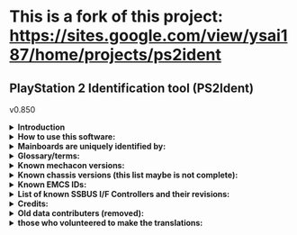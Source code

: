 # This is a fork of this project: https://sites.google.com/view/ysai187/home/projects/ps2ident

## PlayStation 2 Identification tool (PS2Ident)
v0.850

<details>
  <summary> <b> Introduction </b> </summary>
<p>

PS2Ident is an identification tool that allows dumps of a PlayStation 2 console's ROM chips and MECHACON NVRAM to be made.
It will also gather data from the console, for research purposes.

It has the following features:

* Dumps ROM chips (BOOT and DVD ROM) as a whole, not according to their contents (rom0, rom1, rom2 and erom)
* Displays the actual addresses for DEV1 (rom1, rom2 and erom) that are set by the ROM filesystem drivers.
* Coloured user interface that is easy to use.
* Supports dumping to memory cards and USB mass storage devices.
* Supports multi-languages, which include the 8 supported languages by the PS2
* Gathers data of all known parts of the PS2.
* Attempts to automatically match the chip/part name with the version number of the part.

*Note: on some DTL-H****** *consoles it can fail to retreive MECHACON chip version.
Note: some values are retreived incorrectly from PS3 BC consoles.
Note: it can fail on PS3 semi-BC, PS3 non-BC and PS4 in PS2 emulation mode.*

Its database, which contains the parts and mainboard data, is managed and updated with the PlayStation 2 Ident DataBase Management System (PS2IDBMS) tool. It wasn't possible to get a complete list of all PlayStation 2 models in existence. With PS2IDBMS, a spreadsheet containing all recorded models can be generated automatically.

</p>
</details>

<details>
  <summary> <b> How to use this software: </b> </summary>
<p>

Extract the whole archive (do not delete any files or folders) onto a location on a supported device.
The only supported devices are the Memory Card and USB mass storage device.

After dumping recheck if there is some "Missing" values in *_specs.txt
If you see Missing value after some chip name you can make a photo of each chip that is marked as Missing.
If you see Missing (sticker) you should provide photo of your sticker.

When the console's mainboard cannot be identified, the mainboard model will be "Missing". Open your console, and take note of the mainboard model number.
A database record file (*_database.bin) will be generated when a dump is made. No personal information is recorded in database file.
When making a submission, please provide the database record file, sticker photo and any valuable information about console.

When recording down the model of the MECHACON chip, please take note that the model number should include its firmware version as well (e.g. CXP103049-401GG instead of just CXP1013049).

Please specify the chassis model, the true model number (i.e. SCPH-39006a) and the colour of the console (if not the standard black version).

If possible, please help to complete the chip ID list as well, for any part that is not identified ("Missing") or is incorrectly identified. When doing so, please provide the full model of the part, especially for the MECHACON chip (e.g. CXP103049-401GG).

As for the chassis and EMCS ID (For Dragon-series units):
At the lower right-hand corner of the product information sticker that is either on the bottom or back of the unit, there will be something like "H FOXC".
In this example, the letter 'H' is the chassis model, while "FOXC" stands for FOXConn (the EMCS that made the console).

Notes:
* Sometimes, Sony makes hardware revisions without changing the chip implementation numbers as well, hence why chip identification may be inaccurate. The chip and version IDs are, however, accurate since they are taken directly from the hardware.
* Slimline consoles that had the SSBUS I/F Controllers integrated into the IOP will report them as version 0x31.
* Due to some SSBUS I/F controllers reporting the same version number (0x31), those will be all generalized and reported as "CXD9611". All of them are supposed to be fully compatible anyway.

</p>
</details>

<details>
  <summary> <b> Mainboards are uniquely identified by: </b> </summary>
<p>



	ROMVER string                   - ROM version string
	Model name                      - The "name" of the console's model.
	EE revision
	FPU revision                    - Revision of the EE chip's FPU.
	IOP revision
	GS revision
	MECHACON revision and region    - Revision and MagicGate region of the MECHACON
	SPU2 revision                   - Revision of the sound processor.
	SSBUS I/F Controller revision
	Model ID                        - Uniquely identifies the console's model. Even more accurately than the model name.
	Console model ID                - Another (2-byte) version of the model ID. Obtained from the i.Link ID data.
	EMCS ID                         - Uniquely identifies the Engineering, Manufacturing and Customer Services (EMCS) system that made the console.
	M Renewal Date                  - What this represents is unclear. It's something related to the MECHACON (date of firmware build or EEPROM settings update?)
	ADD0x010                        - An ID that is used by the SONY service tools to identify major revisions (which historically existed at word offset 0x10).
	BOOT + DVD ROM Checksum

If your console is not recognized, its mainboard model will appear as "Missing". While it is true that Sony consoles might be physically similar across releases from different territories, I've decided to treat each region's release as being different because I would also want to have a complete list of existing PlayStation 2 models. With such data it is possible to determine what models Sony has released in every terrirory, and at which series did they start at.

</p>
</details>

<details>
  <summary> <b> Glossary/terms: </b> </summary>
<p>

  * __EE__ - The Emotion Engine, which is a MIPS R5900. The "main CPU" of the PlayStation 2.
  * __FPU__ - The VU0, which also acts as the 2nd coprocessor to the EE.
  * __IOP__ - The I/O processor, which is a MIPS R3000A. The "sub-CPU" of the PlayStation 2. Although insignificant in power, it's actually in control of every part of the PS2, and provides access to the peripherals from the EE.
  * __GS__ - The Graphics Synthesizer (aka the "GPU" of the PS2).
  * __SPU2__ - The Sound Processor.
  * __SSBUS I/F__ - The SS-BUS InterFace (I/F) Controller, provides an interface to the SS-BUS from the DEV9 expansion device. Also known as a "SSBUS buffer" on consoles sporting an expansion-bay. Connected to the PS2 as DEV9.
  * __MECHACON__ - The drive MECHAnics CONtroller. Connected to the PS2 as DEV5.
  * __DVP__ - I'm not sure about this one, but it's a very powerful and smart processor that is connected directly to the MECHACON.
  * __Boot ROM__ - The ROM chip containing the default IOP modules, the OSDSYS program, PlayStation driver and the self-test facility (On the SCPH-18000 and up). Connected to the PS2 as DEV2.
  * __DVD ROM__ - The ROM chip containing the DVD player, and the Chinese font on Chinese PlayStation 2 consoles. Newer consoles may have a single chip instead of a separate boot and DVD ROM chips. The SCPH-10000 and SCPH-15000, and all TEST, TOOL and PSX (DVR unit) units do not have a DVD ROM chip installed. Connected to the PS2 as DEV1.
  * __NVRAM/EEPROM__ - The Non-Volatile Memory storage that the MECHACON/DVP has, for storing settings (system, RTC and CD/DVD drive).
  * __SPEED__ - The expansion device that gets connected to the DEV9 expansion interface. May provide Ethernet support, a UART (for a dial-up modem), a DVRP, flash storage (For storing boot files), and an ATA interface.
  * __SMAP__ - The PlayStation 2 Ethernet interface. Connected to the SPEED device.
  Ethernet PHY - The PHYceiver device that is connected to the SMAP interface. The earliest models included a National Semiconductor DP83846A that has auto-negotiation issues with Gigabit Ethernet. Later models had a ST Microelectronics, while late slim PS2s come with a Broadcom.
  * __DVRP__ - __Only found on PSX (DVR unit) consoles__, the DVR Processor is a Fujitsu MB91302A that is connected to the SPEED device. It seems to be emulating the PS2's standard ATA interface and provides the DVR functionality. Contains its own firmware.
  * __i.Link and USB interfaces__ - The Firewire/IEEE1394/i.Link interface and USB interfaces. Their controllers are built into the IOP. Consoles that don't have an i.Link port still have the i.Link controller, but just have no physical connections to the outside world.
  * __AIF - On a DTL-T10000(H)__, the CXD9566R is connected through the AIF. The AIF also provides a RTC and IDE controller.
  MPU - See MRP.
  * __MRP (BoardInf)__ - The MRP is the interface between the PS2 and PC sides of a DTL-T10000(H). All DTL-T10000(H) units have a MPU 4.0 board as the MRP.
  * __EMCS ID__ - Contains the part of the IEEE1394 EUI-64 address that uniquely identifies the console, the model ID and EMCS ID.
  * __i.Link ID__ - Uniquely identifies the Engineering, Manufacturing and Customer Services (EMCS) system that made the console.
  * __Model ID__ - Uniquely identifies the console's model. Even more accurately than the model name.
  * __Console ID__ - Contains the EMCS ID, (another version of) model ID and serial number.
  * __M Renewal Date__ - What this represents is unclear. It's something related to the MECHACON (date of firmware build or EEPROM settings update?)
  * __ADD0x010__ - An ID that is used by the SONY service tools to identify major revisions. Originally at word 0x010 of the EEPROM, it was moved to word 0x01 for the Dragon models. It does not always correspond with the chassis models (i.e. C and D-chassis have the same ID). It can also identify the loadout of the console, like its CEX/DEX status and the OP block installed (i.e. SANYO or SONY).
  * __PS1DRV Version__ - The version number of the PlayStation driver. The earliest ROMs do not have PS1VER in ROM.  For Japan, only the SCPH-10000 and SCPH-15000 lack this file. "1.01" is hardcoded. For other territories (should be only the earliest SCPH-30001), "1.10" is hardcoded. The SCPH-75000 and later have a universal PS1DRV module, while earlier versions were tailored for the region of PS2 (Japan, USA, Europe, Asia or China).
  * __DVD Player Version The version number of the built-in DVD player__, if applicable. Note: Slimline consoles that had the SSBUS I/F Controller integrated into the IOP will report their SSBUS I/F controllers as version 0x31 as well. Due to some controllers reporting the same version number (0x31), they will be all identified as a "CXD9611" since they are supposed to be fully compatible anyway.

</p>
</details>

<details>
  <summary> <b> Known mechacon versions: </b> </summary>
<p>
	
| id | mecha |
| --- | --- |
| 0x0102 | CXP101064-605R |
| 0x0103 | CXP101064-602R
| 0x0106 | CXP102064-001R (Not confirmed)
| 0x0107 | CXP102064-003R
| 0x0108 | CXP102064-002R
| 0x0109 | CXP102064-751R
| 0x0200 | CXP102064-004R (Not confirmed)
| 0x0202 | CXP102064-005R
| 0x0204 | CXP102064-(1,2,3)01R
| 0x0205 | CXP102064-702R
| 0x0206 | CXP102064-(1,2,3)02R
| 0x0207 | CXP102064-703R
| 0x0208 | CXP102064-006R (Not confirmed)
| 0x0209 | CXP102064-704R (Not confirmed)
| 0x020c | CXP102064-007R/-(1,2,3)03R
| 0x020d | CXP102064-705R/-752R
| 0x020e | CXP102064-008R/-(1,2,3)04R
| 0x0300 | CXP103049-(1,2,3)01GG
| 0x0302 | CXP103049-001GG/-(1,2,3)02GG
| 0x0304 | CXP103049-401GG
| 0x0306 | CXP103049-002GG/-(1,2,3)03GG/-402GG/-501GG
| 0x0308 | CXP103049-003GG/-403GG
| 0x0500 | CXR706080-101GG
| 0x0502 | CXR706080-102GG
| 0x0504 | CXR706080-103GG
| 0x0506 | CXR706080-104GG/-106GG(MEX)
| 0x0508 | CXR706080-701GG (Not confirmed)
| 0x050a | CXR706080-702GG
| 0x050c | CXR706080-105GG/CXR706F080-1GG
| 0x050e | CXR706080-703GG
| 0x0600 | CXR716080-101GG
| 0x0602 | CXR716080-102GG
| 0x0604 | CXR716080-103GG
| 0x0606 | CXR716080-104GG
| 0x0608 | CXR716080-105GG (Not confirmed)
| 0x060a | CXR716080-106GG
| 0x060c | CXR726080-301GB
	
Mechacon chips released and 2 big families: pre-dragon (mecha ver <= 3) and dragon models (mecha ver >= 5).

Pre-dragon family chip can be recognized more detailed by looking into Mechacon region.

Region is coded into chip first symbol after dash.

For example, if mechacon version is 0x0306 and region is 0x03 then it will be chip CXP103049-303GG,

if region is Japan (0x00) then chip will be CXP103049-002GG, if Russia - CXP103049-501GG, etc.

For Dragon family, sometimes chips can be recognized only by M Renewal Date, this parametr is more accurate then chip version.

DTL dragon models report itself as odd numbered chip, but chip itself is the same.
	
***
	
</p>
</details>



<details>
  <summary> <b> Known chassis versions (this list maybe is not complete): </b> </summary>
<p>
	
| Chassis | Board | model(s) |
| ------- | ----- | -------- |
| __A__	| `GH-001`	| SCPH-10000
| __A__	| `GH-003`	| SCPH-15000
| __A+__| `GH-003`	| SCPH-18000
| __AB__| `GH-008`	| SCPH-18000
| __B__	| `GH-004`	| SCPH-30001
| __B'__| `GH-005`	| SCPH-30001
| __C__	| `GH-006`	| SCPH-30001-4
| __C'__| `GH-007`	| SCPH-30002-4
| __D__	| `GH-010`	| SCPH-30001D-SCPH-30002D
| __D'__| `GH-012`	| SCPH-30003D'-SCPH-30004D'
| __D__	| `GH-014`	| SCPH-30000-30004, SCPH-35000-35004, SCPH-30001R - SCPH-30004R
| __D__	| `GH-016`	| SCPH-30000-30004, SCPH-35000-35004, SCPH-30001R - SCPH-30004R
| __F__	| `GH-015`	| SCPH-30000, SCPH-30001R - SCPH-30007R. New CXP103049 MECHACON
| __G__	| `GH-017`	| SCPH-39000-8, SCPH-37000L, SCPH-37000B
| __G__	| `GH-019`	| SCPH-39000-8, SCPH-37000L, SCPH-37000B
| __G__	| `GH-022`	| SCPH-39000-8, SCPH-37000L, SCPH-37000B
| __H__	| `GH-023`	| SCPH-50000-11
| __I__	| `GH-026`	| SCPH-50000-11
| __J__	| `GH-029`	| SCPH-50000-11
| __K__	| `GH-032`	| SCPH-70000-12
| __K__	| `GH-035`	| SCPH-70000-12
| __L__	| `GH-037`	| SCPH-75000-12
| __L__	| `GH-040`	| SCPH-75000-12
| __L__	| `GH-041`	| SCPH-75000-12
| __M__	| `GH-051`	| SCPH-77000-12
| __M__	| `GH-052`	| SCPH-77000-12
| __N__	| `GH-061`	| SCPH-79000-12
| __N__	| `GH-062`	| SCPH-79000-12
| __P__	| `GH-070`	| SCPH-90000-12
| __P__	| `GH-071`	| SCPH-90000-12
| __R__	| `GH-072`	| SCPH-90000-12 (ROM v2.30)
| __X__	| `XPD-001`	| DESR-5000, DESR-5100, DESR-7000, DESR-7100
| __X__	| `XPD-005`	| DESR-5500, DESR-5700, DESR-7500, DESR-7700
	
</p>
</details>

<details>
  <summary> <b> Known EMCS IDs: </b> </summary>
<p>
	
|  ID | Plant |
| --- | ----- |
| `00`	| SONY EMCS (S EMCS)
| `01`	| SCPH-3900x/37000 "MADE IN CHINA" models - Assumed to all be Foxconn (FOXC)
| `02`	| SCPH-3900x/37000 SuZhou MainTek (SZMT)
| `03`	| SCPH-3900x/37000 SKZ SONY KISARAZU
| `10`	| S EMCS
| `11`	| SKD (SONY KOHDA)
| `18`	| S EMCS (PSX)
| `20`	| FOXC
| `21`	| FOXC
| `30`	| SuZhou MainTek (SZMT)
| `40`	| SONY Wuxi

</p>
</details>

<details>
  <summary> <b> List of known SSBUS I/F Controllers and their revisions: </b> </summary>
<p>

||||
| --- | --- | --- |
| CXD9546R	| 1.2	| DTL-T10000, unrefurbished.
| CXD9566R	| 2.0   |
| CXD9611R	| 3.0   |
| CXD9611AR	| 3.1   |
| CXD9611BR	| 3.1   |
| CXD9686R	| Unknown|
| CXD9686AR	| 3.1  |
| CXD9686BR	| 3.1  |
| CXD2955R	| 3.2  |

There's currently no known way to differentiate between a CXD9686 and CXD9611 on the software level,
with the exception of the CXD9611R.

</p>
</details>

<details>
  <summary> <b> Credits: </b> </summary>
<p>
	
```
	This software may have been worked on mainly by me, but I had the support of other users:
			l_Oliveira, for providing a number of test reports and giving suggestions for its design during development.
		Berion, for the icons.
		florin and the original developers of the PS2 dumper v2 tool, since I disassembled that dumper for ideas.
		Vigilante, for corrections on the CRC values for some ROMs.
		...and various sources for their dumps from the rare and obscure PS2 models!
```

</p>
</details>

<details>
  <summary> <b> Old data contributers (removed): </b> </summary>
<p>

```
	01	SCPH-70004	GH-032-11		Anonymous (K)	Old dump format
	02	SCPH-70004	GH-035-11		Anonymous (K)	Old dump format
	03	SCPH-70004	GH-035-62		Anonymous (K)	Old dump format
	04	SCPH-75003	GH-041-04		Anonymous (K)	Old dump format
	05	SCPH-75004	GH-040-02		Anonymous (K)	Old dump format
	07	SCPH-75008	GH-040-02		denben0487	Old dump format
	06	SCPH-77004	GH-052-51 (GS 1.13)	Anonymous (K)	Old dump format
	08	DESR-5500	XPD-005			vitas		Old dump format
	09	DTL-H10000S	GH-001			cde		Bad dump (hardware problem?)
```

</p>
</details>

<details>
  <summary> <b> those who volunteered to make the translations: </b> </summary>
<p>

```
	Japanese translation *: Unassigned.
	German translation (completed): Delta_force
	French translation (completed): ShaolinAssassin
	Italian translation (completed)*: master991
	Spanish translation (completed): ElPatas
	Dutch translation (completed)*: Someone who wishes to remain anonymous.
	Portuguese translation (completed): Gillbert

	And to all users who contributed test data for the early PS2Ident builds!
```

</p>
</details>
